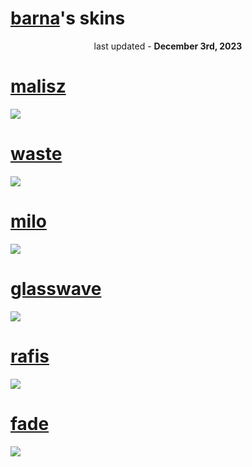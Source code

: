 # [barna](osu.ppy.sh/u/barna)'s skins

<p align="center"> 
  last updated - <b>December 3rd, 2023</b>
  <br>
  

  
</p>

# [malisz](https://github.com/gczyb/skins/raw/main/malisz.osk)
[![](https://i.imgur.com/sDLzez9.jpg)](https://github.com/gczyb/skins/raw/main/malisz.osk)

# [waste](https://www.dropbox.com/scl/fi/nsr857fln8f0wpmc79t2h/waste.osk?rlkey=3d1oc5yqj2918o9gwfzcivr07&dl=0)
[![](https://i.imgur.com/tEIGS6Y.jpg)](https://www.dropbox.com/scl/fi/nsr857fln8f0wpmc79t2h/waste.osk?rlkey=3d1oc5yqj2918o9gwfzcivr07&dl=0)

# [milo](https://www.dropbox.com/scl/fi/loizq2zzbiomrys342le5/milo.osk?rlkey=446hq9jb0t3dm1hjhap034qiu&dl=0)
[![](https://i.imgur.com/QnP0NiM.jpg)](https://www.dropbox.com/scl/fi/loizq2zzbiomrys342le5/milo.osk?rlkey=446hq9jb0t3dm1hjhap034qiu&dl=0)

# [glasswave](https://github.com/gczyb/skins/raw/main/glasswave.osk)
[![](https://i.imgur.com/fJogxi0.jpg)](https://github.com/gczyb/skins/raw/main/glasswave.osk)

# [rafis](https://github.com/gczyb/skins/raw/main/malisz.osk)
[![](https://i.imgur.com/3oyN5M7.jpg)](https://github.com/gczyb/skins/raw/main/rafis.osk)

# [fade](https://github.com/gczyb/skins/raw/main/malisz.osk)
[![](https://i.imgur.com/o8S9SsG.jpg)](https://github.com/gczyb/skins/raw/main/fade.osk)


